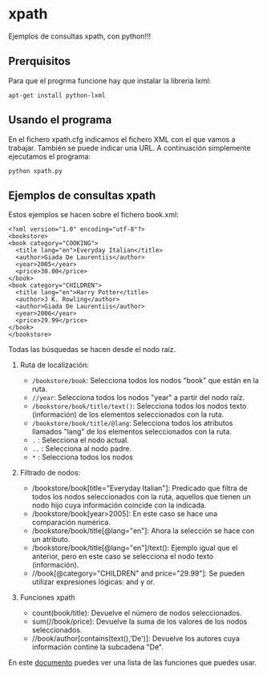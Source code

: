 # xpath

Ejemplos de consultas xpath, con python!!!

## Prerquisitos

Para que el progrma funcione hay que instalar la libreria lxml:

	apt-get install python-lxml

## Usando el programa

En el fichero xpath.cfg indicamos el fichero XML con el que vamos a trabajar. También se puede indicar una URL. A continuación simplemente ejecutamos el programa:

	python xpath.py

## Ejemplos de consultas xpath

Estos ejemplos se hacen sobre el fichero book.xml:

	<?xml version="1.0" encoding="utf-8"?>
	<bookstore>
	<book category="COOKING">
	  <title lang="en">Everyday Italian</title>
	  <author>Giada De Laurentiis</author>
	  <year>2005</year>
	  <price>30.00</price>
	</book>
	<book category="CHILDREN">
	  <title lang="en">Harry Potter</title>
	  <author>J K. Rowling</author>
	  <author>Giada De Laurentiis</author>
	  <year>2006</year>
	  <price>29.99</price>
	</book>
	</bookstore>

Todas las búsquedas se hacen desde el nodo raíz.

1. Ruta de localización:

	* `/bookstore/book`: Selecciona todos los nodos "book" que están en la ruta.
	* `//year`: Selecciona todos los nodos "year" a partir del nodo raíz.
	* `/bookstore/book/title/text()`: Selecciona todos los nodos texto (información) de los elementos seleccionados con la ruta.
	* `/bookstore/book/title/@lang`: Selecciona todos los atributos llamados "lang" de los elementos seleccionados con la ruta.
	* `.` : Selecciona el nodo actual.
	* `..` : Selecciona al nodo padre.
	* `*` : Selecciona todos los nodos

2. Filtrado de nodos:

	* /bookstore/book[title="Everyday Italian"]: Predicado que filtra de todos los nodos seleccionados con la ruta, aquellos que tienen un nodo hijo cuya información coincide con la indicada.
	* /bookstore/book[year>2005]: En este caso se hace una comparación numérica.
	* /bookstore/book/title[@lang="en"]: Ahora la selección se hace con un atributo.
	* /bookstore/book/title[@lang="en"]/text(): Ejemplo igual que el anterior, pero en este caso se selecciona el nodo texto (información).
	* //book[@category="CHILDREN" and price="29.99"]: Se pueden utilizar expresiones lógicas: and y or.

3. Funciones xpath

	* count(book/title): Devuelve el número de nodos seleccionados.
	* sum(//book/price): Devuelve la suma de los valores de los nodos seleccionados.
	* //book/author[contains(text(),'De')]: Devuelve los autores cuya información contine la subcadena "De".

En este [documento](http://www.etsii.urjc.es/~smontalvo/oa/teoria/FUNCIONESXPATH.pdf) puedes ver una lista de las funciones que puedes usar.
